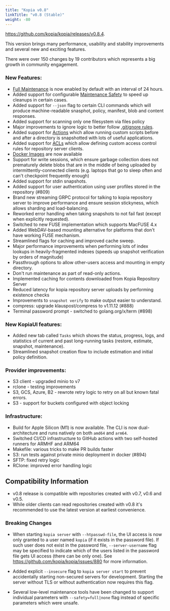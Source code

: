 ```yaml
---
title: "Kopia v0.8"
linkTitle: "v0.8 (Stable)"
weight: -80
---
```


https://github.com/kopia/kopia/releases/v0.8.4.

This version brings many performance, usability and stability improvements and several new and exciting features.

There were over 150 changes by 19 contributors which represents a big growth in community engagement.

### New Features:

* [Full Maintenance](https://kopia.io/docs/advanced/maintenance/) is now enabled by default with an interval of 24 hours.
* Added support for configurable [Maintenance Safety](http://kopia.io/docs/advanced/maintenance/#maintenance-safety) to speed up cleanups in certain cases.
* Added support for `--json` flag to certain CLI commands which will produce machine-readable snasphot, policy, manifest, blob and content responses.
* Added support for scanning only one filesystem via files policy
* Major improvements to ignore logic to better follow [.gitignore rules](https://git-scm.com/docs/gitignore).
* Added support for [Actions](https://kopia.io/docs/advanced/actions/) which allow running custom scripts before and after a directory is snapshotted with lots of useful applications.
* Added support for [ACLs](https://kopia.io/docs/repository-server/#server-access-control-acl) which allow defining custom access control rules for repository server clients.
* [Docker Images](https://kopia.io/docs/installation/#docker-images) are now available
* Support for write sessions, which ensure garbage collection does not prematurely delete blobs that are in the middle of being uploaded by intermittently-connected clients (e.g. laptops that go to sleep often and can't checkpoint frequently enough)
* Added support for stdin snapshots.
* Added support for user authentication using user profiles stored in the repository (#809)
* Brand new streaming GRPC protocol for talking to kopia repository server to improve performance and ensure session stickyness, which allows sharding and load-balancing.
* Reworked error handling when taking snapshots to not fail fast (except when explicitly requested).
* Switched to new FUSE implementation which supports MacFUSE 4.x
* Added WebDAV-based mounting alternative for platforms that don't have working FUSE mechanism.
* Streamlined flags for caching and improved cache sweep.
* Major performance improvements when performing lots of index lookups in heavily-fragmented indexes (speeds up snapshot verification by orders of magnitude)
* Passthrough options to allow other-users access and mounting in empty directory.
* Don't run maintenance as part of read-only actions.
* Implemented caching for contents downloaded from Kopia Repository Server
* Reduced latency for kopia repository server uploads by performing existence checks
* Improvements to `snapshot verify` to make output easier to understand.
* compress: upgrade klauspost/compress to v1.11.12 (#888)
* Terminal password prompt - switched to golang.org/x/term (#898)

### New KopiaUI features:

* Added new tab called `Tasks` which shows the status, progress, logs, and statistics of current and past long-running tasks (restore, estimate, snapshot, maintenance).
* Streamlined snapshot creation flow to include estimation and initial policy definition.

### Provider improvements:

* S3 client - upgraded minio to v7
* rclone - testing improvements
* S3, GCS, Azure, B2 - rewrote retry logic to retry on all but known fatal errors.
* S3 - support for buckets configured with object locking

### Infrastructure:

* Build for Apple Silicon (M1) is now available. The CLI is now dual-architecture
  and runs natively on both `amd64` and `arm64`.
* Switched CI/CD infrastructure to GitHub actions with two self-hosted runners for ARMHF and ARM64
* Makefile: various tricks to make PR builds faster
* S3: run tests against private minio deployment in docker (#894)
* SFTP: fixed retry logic
* RClone: improved error handling logic

## Compatibility Information

* v0.8 release is compatible with repositories created with v0.7, v0.6 and v0.5.
* While older clients can read repositories created with v0.8 it's recommended to use the latest version at earliest convenience.
### Breaking Changes

* When starting `kopia server` with `--htpasswd-file`, the UI access is now only granted to a user named `kopia` (if it exists in the password file). If such user does not exist in the password file, `--server-username` flag may be specified to indicate which of the users listed in the password file gets UI access (there can be only one). See https://github.com/kopia/kopia/issues/880 for more information.

* Added explicit `--insecure` flag to `kopia server start` to prevent accidentally starting non-secured
servers for development. Starting the server without TLS or without authentication now requires this flag.

* Several low-level maintenance tools have been changed to support individual parameters with `--safety=full|none` flag instead of specific parameters which were unsafe.